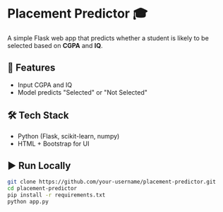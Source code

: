 # Placement Predictor 🎓

A simple Flask web app that predicts whether a student is likely to be selected based on **CGPA** and **IQ**.

## 🚀 Features
- Input CGPA and IQ
- Model predicts "Selected" or "Not Selected"

## 🛠 Tech Stack
- Python (Flask, scikit-learn, numpy)
- HTML + Bootstrap for UI


## ▶️ Run Locally
```bash
git clone https://github.com/your-username/placement-predictor.git
cd placement-predictor
pip install -r requirements.txt
python app.py
